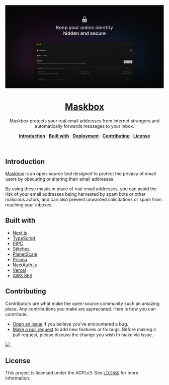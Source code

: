 <a href="https://maskbox.app">
  <img alt="Maskbox – Keep your online identity hidden and secure" src=".github/banner.png">
  <h1 align="center">Maskbox</h1>
</a>

<p align="center">
  Maskbox protects your real email addresses from internet strangers and
  automatically forwards messages to your inbox.
</p>

<p align="center">
  <a href="#introduction"><strong>Introduction</strong></a> ·
  <a href="#built-with"><strong>Built with</strong></a> ·
  <a href="#deployment"><strong>Deployment</strong></a> ·
  <a href="#contributing"><strong>Contributing</strong></a> ·
  <a href="#license"><strong>License</strong></a>
</p>
<br/>

## Introduction

[Maskbox](https://maskbox.app) is an open-source tool designed to protect the
privacy of email users by obscuring or altering their email addresses.

By using these masks in place of real email addresses, you can avoid the risk of
your email addresses being harvested by spam bots or other malicious actors,
and can also prevent unwanted solicitations or spam from reaching your
inboxes.

## Built with

- [Next.js](https://nextjs.org)
- [TypeScript](https://typescriptlang.org)
- [tRPC](https://trpc.io)
- [Stitches](https://stitches.dev)
- [PlanetScale](https://planetscale.com)
- [Prisma](https://prisma.io)
- [NextAuth.js](https://next-auth.js.org)
- [Vercel](https://vercel.com/)
- [AWS SES](https://aws.amazon.com/ses)

## Contributing

Contributors are what make the open-source community such an amazing place.
Any contributions you make are appreciated. Here is how you can contribute:

- [Open an issue](https://github.com/maskbox/maskbox/issues) if you believe
  you've encountered a bug.
- [Make a pull request](https://github.com/maskbox/maskbox/pulls) to add new
  features or fix bugs. Before making a pull request, please discuss the change
  you wish to make via issue.

<a href="https://github.com/maskbox/maskbox/graphs/contributors">
  <img src="https://contrib.rocks/image?repo=maskbox/maskbox" />
</a>

## License

This project is licensed under the AGPLv3. See [`LICENSE`](/LICENSE) for more
information.
